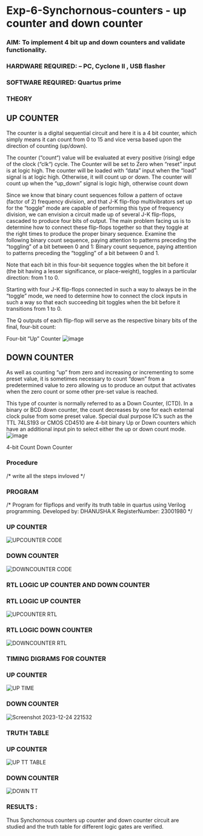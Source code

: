 # Exp-6-Synchornous-counters - up counter and down counter 
### AIM: To implement 4 bit up and down counters and validate  functionality.
### HARDWARE REQUIRED:  – PC, Cyclone II , USB flasher
### SOFTWARE REQUIRED:   Quartus prime
### THEORY 

## UP COUNTER 
The counter is a digital sequential circuit and here it is a 4 bit counter, which simply means it can count from 0 to 15 and vice versa based upon the direction of counting (up/down). 

The counter (“count“) value will be evaluated at every positive (rising) edge of the clock (“clk“) cycle.
The Counter will be set to Zero when “reset” input is at logic high.
The counter will be loaded with “data” input when the “load” signal is at logic high. Otherwise, it will count up or down.
The counter will count up when the “up_down” signal is logic high, otherwise count down

Since we know that binary count sequences follow a pattern of octave (factor of 2) frequency division, and that J-K flip-flop multivibrators set up for the “toggle” mode are capable of performing this type of frequency division, we can envision a circuit made up of several J-K flip-flops, cascaded to produce four bits of output.
The main problem facing us is to determine how to connect these flip-flops together so that they toggle at the right times to produce the proper binary sequence.
Examine the following binary count sequence, paying attention to patterns preceding the “toggling” of a bit between 0 and 1:
Binary count sequence, paying attention to patterns preceding the “toggling” of a bit between 0 and 1.

Note that each bit in this four-bit sequence toggles when the bit before it (the bit having a lesser significance, or place-weight), toggles in a particular direction: from 1 to 0.



 
 

Starting with four J-K flip-flops connected in such a way to always be in the “toggle” mode, we need to determine how to connect the clock inputs in such a way so that each succeeding bit toggles when the bit before it transitions from 1 to 0.

The Q outputs of each flip-flop will serve as the respective binary bits of the final, four-bit count:

 
 

Four-bit “Up” Counter
![image](https://user-images.githubusercontent.com/36288975/169644758-b2f4339d-9532-40c5-af40-8f4f8c942e2c.png)



## DOWN COUNTER 

As well as counting “up” from zero and increasing or incrementing to some preset value, it is sometimes necessary to count “down” from a predetermined value to zero allowing us to produce an output that activates when the zero count or some other pre-set value is reached.

This type of counter is normally referred to as a Down Counter, (CTD). In a binary or BCD down counter, the count decreases by one for each external clock pulse from some preset value. Special dual purpose IC’s such as the TTL 74LS193 or CMOS CD4510 are 4-bit binary Up or Down counters which have an additional input pin to select either the up or down count mode.
![image](https://user-images.githubusercontent.com/36288975/169644844-1a14e123-7228-4ed8-81a9-eb937dff4ac8.png)


4-bit Count Down Counter
### Procedure
/* write all the steps invloved */



### PROGRAM 
/*
Program for flipflops  and verify its truth table in quartus using Verilog programming.
Developed by: DHANUSHA.K
RegisterNumber: 23001980
*/
### UP COUNTER
![UPCOUNTER CODE](https://github.com/vasanthkumarch/Exp-7-Synchornous-counters-/assets/151549957/b83e4cec-fdfb-453f-8d87-ef41e2fdafd8)

### DOWN COUNTER
![DOWNCOUNTER CODE](https://github.com/vasanthkumarch/Exp-7-Synchornous-counters-/assets/151549957/0fde2b7f-2913-4fb7-8b04-9ea615abc75e)




### RTL LOGIC UP COUNTER AND DOWN COUNTER  
### RTL LOGIC UP COUNTER
![UPCOUNTER RTL](https://github.com/vasanthkumarch/Exp-7-Synchornous-counters-/assets/151549957/05ed821a-2d0d-431d-8567-6f74eedd3ff6)

### RTL LOGIC DOWN COUNTER
![DOWNCOUNTER RTL](https://github.com/vasanthkumarch/Exp-7-Synchornous-counters-/assets/151549957/3d65a22c-93e9-4616-8b31-0a74a64c29e8)






### TIMING DIGRAMS FOR COUNTER  
### UP COUNTER
![UP TIME](https://github.com/vasanthkumarch/Exp-7-Synchornous-counters-/assets/151549957/06ce6708-928f-4dca-ab0b-c8e8cdbbfd9b)

### DOWN COUNTER
![Screenshot 2023-12-24 221532](https://github.com/vasanthkumarch/Exp-7-Synchornous-counters-/assets/151549957/bad4cf4f-7a85-4d9b-8ac2-f2a9b427a21e)




### TRUTH TABLE 
### UP COUNTER
![UP TT TABLE](https://github.com/vasanthkumarch/Exp-7-Synchornous-counters-/assets/151549957/40b3d8bb-1c32-4cff-b8e1-c2689794ffed)

### DOWN COUNTER
![DOWN TT](https://github.com/vasanthkumarch/Exp-7-Synchornous-counters-/assets/151549957/2152c543-118d-4cd2-9c4c-e37024d68500)





### RESULTS :
Thus Synchornous counters up counter and down counter circuit are studied and the truth table for
different logic gates are verified.
